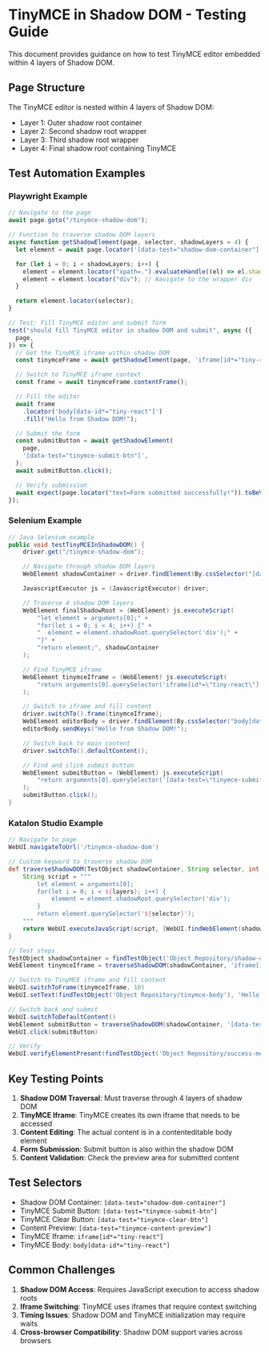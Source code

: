 # TinyMCE in Shadow DOM - Testing Guide

This document provides guidance on how to test TinyMCE editor embedded within 4 layers of Shadow DOM.

## Page Structure

The TinyMCE editor is nested within 4 layers of Shadow DOM:

- Layer 1: Outer shadow root container
- Layer 2: Second shadow root wrapper
- Layer 3: Third shadow root wrapper
- Layer 4: Final shadow root containing TinyMCE

## Test Automation Examples

### Playwright Example

```javascript
// Navigate to the page
await page.goto("/tinymce-shadow-dom");

// Function to traverse shadow DOM layers
async function getShadowElement(page, selector, shadowLayers = 4) {
  let element = await page.locator('[data-test="shadow-dom-container"]');

  for (let i = 0; i < shadowLayers; i++) {
    element = element.locator("xpath=.").evaluateHandle((el) => el.shadowRoot);
    element = element.locator("div"); // Navigate to the wrapper div
  }

  return element.locator(selector);
}

// Test: Fill TinyMCE editor and submit form
test("should fill TinyMCE editor in shadow DOM and submit", async ({
  page,
}) => {
  // Get the TinyMCE iframe within shadow DOM
  const tinymceFrame = await getShadowElement(page, 'iframe[id*="tiny-react"]');

  // Switch to TinyMCE iframe context
  const frame = await tinymceFrame.contentFrame();

  // Fill the editor
  await frame
    .locator('body[data-id*="tiny-react"]')
    .fill("Hello from Shadow DOM!");

  // Submit the form
  const submitButton = await getShadowElement(
    page,
    '[data-test="tinymce-submit-btn"]',
  );
  await submitButton.click();

  // Verify submission
  await expect(page.locator("text=Form submitted successfully!")).toBeVisible();
});
```

### Selenium Example

```java
// Java Selenium example
public void testTinyMCEInShadowDOM() {
    driver.get("/tinymce-shadow-dom");

    // Navigate through shadow DOM layers
    WebElement shadowContainer = driver.findElement(By.cssSelector("[data-test='shadow-dom-container']"));

    JavascriptExecutor js = (JavascriptExecutor) driver;

    // Traverse 4 shadow DOM layers
    WebElement finalShadowRoot = (WebElement) js.executeScript(
        "let element = arguments[0];" +
        "for(let i = 0; i < 4; i++) {" +
        "  element = element.shadowRoot.querySelector('div');" +
        "}" +
        "return element;", shadowContainer
    );

    // Find TinyMCE iframe
    WebElement tinymceIframe = (WebElement) js.executeScript(
        "return arguments[0].querySelector('iframe[id*=\"tiny-react\"]');", finalShadowRoot
    );

    // Switch to iframe and fill content
    driver.switchTo().frame(tinymceIframe);
    WebElement editorBody = driver.findElement(By.cssSelector("body[data-id*='tiny-react']"));
    editorBody.sendKeys("Hello from Shadow DOM!");

    // Switch back to main content
    driver.switchTo().defaultContent();

    // Find and click submit button
    WebElement submitButton = (WebElement) js.executeScript(
        "return arguments[0].querySelector('[data-test=\"tinymce-submit-btn\"]');", finalShadowRoot
    );
    submitButton.click();
}
```

### Katalon Studio Example

```groovy
// Navigate to page
WebUI.navigateToUrl('/tinymce-shadow-dom')

// Custom keyword to traverse shadow DOM
def traverseShadowDOM(TestObject shadowContainer, String selector, int layers = 4) {
    String script = """
        let element = arguments[0];
        for(let i = 0; i < ${layers}; i++) {
            element = element.shadowRoot.querySelector('div');
        }
        return element.querySelector('${selector}');
    """
    return WebUI.executeJavaScript(script, [WebUI.findWebElement(shadowContainer)])
}

// Test steps
TestObject shadowContainer = findTestObject('Object Repository/shadow-dom-container')
WebElement tinymceIframe = traverseShadowDOM(shadowContainer, 'iframe[id*="tiny-react"]')

// Switch to TinyMCE iframe and fill content
WebUI.switchToFrame(tinymceIframe, 10)
WebUI.setText(findTestObject('Object Repository/tinymce-body'), 'Hello from Shadow DOM!')

// Switch back and submit
WebUI.switchToDefaultContent()
WebElement submitButton = traverseShadowDOM(shadowContainer, '[data-test="tinymce-submit-btn"]')
WebUI.click(submitButton)

// Verify
WebUI.verifyElementPresent(findTestObject('Object Repository/success-message'), 10)
```

## Key Testing Points

1. **Shadow DOM Traversal**: Must traverse through 4 layers of shadow DOM
2. **TinyMCE Iframe**: TinyMCE creates its own iframe that needs to be accessed
3. **Content Editing**: The actual content is in a contenteditable body element
4. **Form Submission**: Submit button is also within the shadow DOM
5. **Content Validation**: Check the preview area for submitted content

## Test Selectors

- Shadow DOM Container: `[data-test="shadow-dom-container"]`
- TinyMCE Submit Button: `[data-test="tinymce-submit-btn"]`
- TinyMCE Clear Button: `[data-test="tinymce-clear-btn"]`
- Content Preview: `[data-test="tinymce-content-preview"]`
- TinyMCE Iframe: `iframe[id*="tiny-react"]`
- TinyMCE Body: `body[data-id*="tiny-react"]`

## Common Challenges

1. **Shadow DOM Access**: Requires JavaScript execution to access shadow roots
2. **Iframe Switching**: TinyMCE uses iframes that require context switching
3. **Timing Issues**: Shadow DOM and TinyMCE initialization may require waits
4. **Cross-browser Compatibility**: Shadow DOM support varies across browsers
